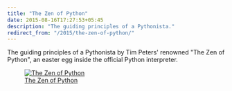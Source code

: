 ```yaml
---
title: "The Zen of Python"
date: 2015-08-16T17:27:53+05:45
description: "The guiding principles of a Pythonista."
redirect_from: "/2015/the-zen-of-python/"
---
```


The guiding principles of a Pythonista by Tim Peters' renowned "The Zen of Python", an easter egg inside the official Python interpreter.

<figure>
  <a href="/uploads/20150816-the-zen-of-python.jpg">
    <img src="/uploads/20150816-the-zen-of-python.jpg" alt="The Zen of Python" title="The Zen of Python">
  </a>
  <figcaption><a href="http://legacy.python.org/dev/peps/pep-0020/" rel="nofollow">The Zen of Python</a></figcaption>
</figure>
